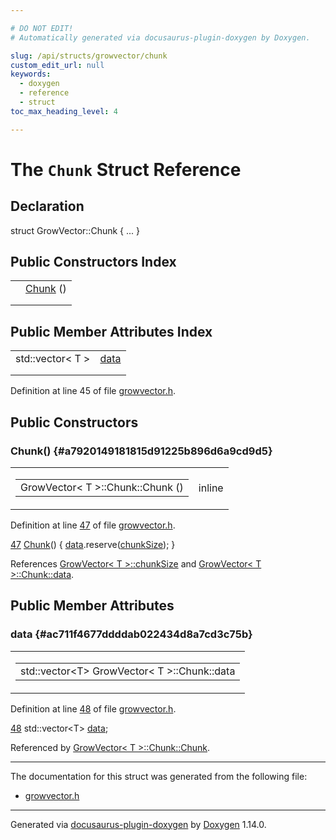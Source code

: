 ```yaml
---

# DO NOT EDIT!
# Automatically generated via docusaurus-plugin-doxygen by Doxygen.

slug: /api/structs/growvector/chunk
custom_edit_url: null
keywords:
  - doxygen
  - reference
  - struct
toc_max_heading_level: 4

---
```


<div class="doxyPage">

# The `Chunk` Struct Reference



## Declaration

<div class="doxyDeclaration">
struct GrowVector::Chunk { ... }
</div>

## Public Constructors Index

<table class="doxyMembersIndex">

<tr class="doxyMemberIndexItem">
<td class="doxyMemberIndexItemType" align="left" valign="top"></td>
<td class="doxyMemberIndexItemName" align="left" valign="top"><a href="#a7920149181815d91225b896d6a9cd9d5">Chunk</a> ()</td>
</tr>
<tr class="doxyMemberIndexDescription">
<td class="doxyMemberIndexDescriptionLeft"></td>
<td class="doxyMemberIndexDescriptionRight">
</td>
</tr>
<tr class="doxyMemberIndexSeparator">
<td class="doxyMemberIndexSeparator" colspan="2"></td>
</tr>

</table>

## Public Member Attributes Index

<table class="doxyMembersIndex">

<tr class="doxyMemberIndexItem">
<td class="doxyMemberIndexItemType" align="left" valign="top">std::vector&lt; T &gt;</td>
<td class="doxyMemberIndexItemName" align="left" valign="top"><a href="#ac711f4677ddddab022434d8a7cd3c75b">data</a></td>
</tr>
<tr class="doxyMemberIndexDescription">
<td class="doxyMemberIndexDescriptionLeft"></td>
<td class="doxyMemberIndexDescriptionRight">
</td>
</tr>
<tr class="doxyMemberIndexSeparator">
<td class="doxyMemberIndexSeparator" colspan="2"></td>
</tr>

</table>


<p>Definition at line 45 of file <a href="/web-doxygen/docs/api/files/src/growvector-h">growvector.h</a>.</p>

<div class="doxySectionDef">

## Public Constructors

### Chunk() {#a7920149181815d91225b896d6a9cd9d5}

<div class="doxyMemberItem">
<div class="doxyMemberProto">
<table class="doxyMemberLabels">
<tr class="doxyMemberLabels">
<td class="doxyMemberLabelsLeft">
<table class="doxyMemberName">
<tr>
<td class="doxyMemberName">GrowVector&lt; T &gt;::Chunk::Chunk ()</td>
</tr>
</table>
</td>
<td class="doxyMemberLabelsRight">
<span class="doxyMemberLabels">
<span class="doxyMemberLabel inline">inline</span>
</span>
</td>
</tr>
</table>
</div>
<div class="doxyMemberDoc">


<p>Definition at line <a href="/web-doxygen/docs/api/files/src/growvector-h/#l00047">47</a> of file <a href="/web-doxygen/docs/api/files/src/growvector-h">growvector.h</a>.</p>

<div class="doxyProgramListing">

<div class="doxyCodeLine"><span class="doxyLineNumber"><a href="#a7920149181815d91225b896d6a9cd9d5">47</a></span><span class="doxyLineContent"><span class="doxyHighlight">      <a href="#a7920149181815d91225b896d6a9cd9d5">Chunk</a>() { <a href="#ac711f4677ddddab022434d8a7cd3c75b">data</a>.reserve(<a href="/web-doxygen/docs/api/classes/growvector/#a47759ca4db6dd81e364fea79107c9749">chunkSize</a>); }</span></span></div>

</div>


References <a href="/web-doxygen/docs/api/classes/growvector/#a47759ca4db6dd81e364fea79107c9749">GrowVector&lt; T &gt;::chunkSize</a> and <a href="#ac711f4677ddddab022434d8a7cd3c75b">GrowVector&lt; T &gt;::Chunk::data</a>.
</div>
</div>

</div>

<div class="doxySectionDef">

## Public Member Attributes

### data {#ac711f4677ddddab022434d8a7cd3c75b}

<div class="doxyMemberItem">
<div class="doxyMemberProto">
<table class="doxyMemberLabels">
<tr class="doxyMemberLabels">
<td class="doxyMemberLabelsLeft">
<table class="doxyMemberName">
<tr>
<td class="doxyMemberName">std::vector&lt;T&gt; GrowVector&lt; T &gt;::Chunk::data</td>
</tr>
</table>
</td>
</tr>
</table>
</div>
<div class="doxyMemberDoc">


<p>Definition at line <a href="/web-doxygen/docs/api/files/src/growvector-h/#l00048">48</a> of file <a href="/web-doxygen/docs/api/files/src/growvector-h">growvector.h</a>.</p>

<div class="doxyProgramListing">

<div class="doxyCodeLine"><span class="doxyLineNumber"><a href="#ac711f4677ddddab022434d8a7cd3c75b">48</a></span><span class="doxyLineContent"><span class="doxyHighlight">      std::vector&lt;T&gt; <a href="#ac711f4677ddddab022434d8a7cd3c75b">data</a>;</span></span></div>

</div>


Referenced by <a href="#a7920149181815d91225b896d6a9cd9d5">GrowVector&lt; T &gt;::Chunk::Chunk</a>.
</div>
</div>

</div>

<hr/>

<p>The documentation for this struct was generated from the following file:</p>

<ul>
<li><a href="/web-doxygen/docs/api/files/src/growvector-h">growvector.h</a></li>
</ul>

<hr/>

<p class="doxyGeneratedBy">Generated via <a href="https://github.com/xpack/docusaurus-plugin-doxygen">docusaurus-plugin-doxygen</a> by <a href="https://www.doxygen.nl">Doxygen</a> 1.14.0.</p>

</div>
